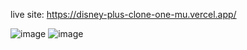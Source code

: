 live site: https://disney-plus-clone-one-mu.vercel.app/

![image](https://github.com/EssamKonafa/Disney_Plus_Clone/assets/128749610/c2dd8084-38a6-4923-98ea-21580609fad7)
![image](https://github.com/EssamKonafa/Disney_Plus_Clone/assets/128749610/cf74aa78-07f9-4801-998e-9e0f1ea3d98d)
